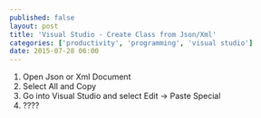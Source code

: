 ```yaml
---
published: false
layout: post
title: 'Visual Studio - Create Class from Json/Xml'
categories: ['productivity', 'programming', 'visual studio']
date: 2015-07-28 06:00
---
```


1. Open Json or Xml Document
1. Select All and Copy
1. Go into Visual Studio and select Edit -> Paste Special
1. ????